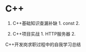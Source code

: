 # C++
  1. C++基础知识查漏补缺
    1. const
    2. 
  
  3. C++项目实战
    1. HTTP服务器
    2.  


C++开发岗求职过程中的自我学习总结
